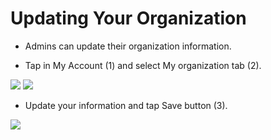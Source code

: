 # Updating Your Organization

- Admins can update their organization information.

- Tap in My Account (1) and select My organization tab (2).

![](https://user-images.githubusercontent.com/105650529/170727084-062091b7-d5d5-4e21-89db-a1d47d7c1b7d.jpg)
![](https://user-images.githubusercontent.com/105650529/170727089-ac348975-1e04-475e-8791-1f11f5ef3b1b.jpg)

- Update your information and tap Save button (3).

![](https://user-images.githubusercontent.com/105650529/170727101-86921dfb-b925-4965-800d-c8bf89aa42ab.jpg)

